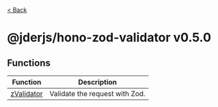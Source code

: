 [< Back](./../../README.md)

# @jderjs/hono-zod-validator v0.5.0

## Functions

| Function | Description |
| ------ | ------ |
| [zValidator](functions/zValidator.md) | Validate the request with Zod. |
